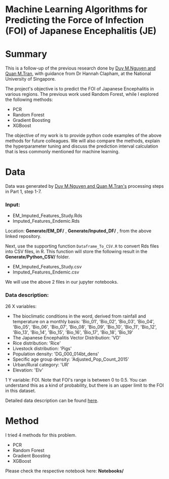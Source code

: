 # Machine Learning Algorithms for Predicting the Force of Infection (FOI) of Japanese Encephalitis (JE)
# Summary
This is a follow-up of the previous research done by [Duy M.Nguyen and Quan M.Tran](https://github.com/m2man/JERFOUCRU), with guidance from Dr Hannah Clapham, at the National University of Singapore. 

The project's objective is to predict the FOI of Japanese Encephalitis in various regions. The previous work used Random Forest, while I explored the following methods: 

- PCR
- Random Forest
- Gradient Boosting
- XGBoost

The objective of my work is to provide python code examples of the above methods for future colleagues. We will also compare the methods, explain the hyperparameter tuning and discuss the prediction interval calculation that is less commonly mentioned for machine learning.  

# Data
Data was generated by [Duy M.Nguyen and Quan M.Tran's](https://github.com/m2man/JERFOUCRU) processing steps in Part 1, step 1-7. 

### Input: 
- EM_Imputed_Features_Study.Rds
- Imputed_Features_Endemic.Rds

Location: **Generate/EM_DF/** , **Generate/Inputed_DF/** , from the above linked repository. 

Next, use the supporting function `Dataframe_To_CSV.R` to convert Rds files into CSV files, in R. This function will store the following result in the **Generate/Python_CSV/** folder.

- EM_Imputed_Features_Study.csv
- Imputed_Features_Endemic.csv 

We will use the above 2 files in our jupyter notebooks. 

### Data description:
26 X variables:

- The bioclimatic conditions in the word, derived from rainfall and temperature on a monthly basis: 
'Bio_01', 'Bio_02', 'Bio_03', 'Bio_04', 'Bio_05', 'Bio_06', 'Bio_07', 'Bio_08', 'Bio_09', 'Bio_10', 'Bio_11', 'Bio_12', 'Bio_13', 'Bio_14', 'Bio_15', 'Bio_16', 'Bio_17', 'Bio_18', 'Bio_19'
- The Japanese Encephalitis Vector Distribution: 'VD'
- Rice distribution: 'Rice'
- Livestock distribution: 'Pigs'
- Population density: 'DG_000_014bt_dens'
- Specific age group density: 'Adjusted_Pop_Count_2015'
- Urban/Rural category: 'UR'
- Elevation: 'Elv'

1 Y variable: FOI. Note that FOI's range is between 0 to 0.5. You can understand this as a kind of probability, but there is an upper limit to the FOI in this dataset. 

Detailed data description can be found [here](https://github.com/m2man/JERFOUCRU/tree/master/Writing%20Documents).

# Method
I tried 4 methods for this problem. 
- PCR
- Random Forest
- Gradient Boosting
- XGBoost

Please check the respective notebook here: **Notebooks/**


